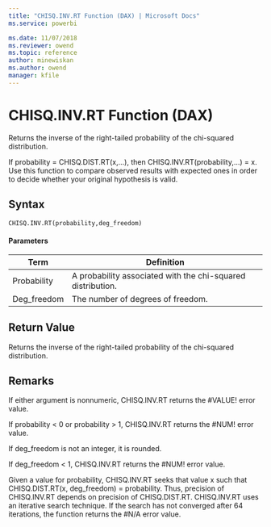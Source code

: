 ```yaml
---
title: "CHISQ.INV.RT Function (DAX) | Microsoft Docs"
ms.service: powerbi 

ms.date: 11/07/2018
ms.reviewer: owend
ms.topic: reference
author: minewiskan
ms.author: owend
manager: kfile
---
```

# CHISQ.INV.RT Function (DAX)
Returns the inverse of the right-tailed probability of the chi-squared distribution.  
  
If probability = CHISQ.DIST.RT(x,...), then CHISQ.INV.RT(probability,...) = x. Use this function to compare observed results with expected ones in order to decide whether your original hypothesis is valid.  
  
## Syntax  
  
```dax
CHISQ.INV.RT(probability,deg_freedom)  
```
  
#### Parameters  
  
|Term|Definition|  
|--------|--------------|  
|Probability|A probability associated with the chi-squared distribution.|  
|Deg_freedom|The number of degrees of freedom.|  
  
## Return Value  
Returns the inverse of the right-tailed probability of the chi-squared distribution.  
  
## Remarks  
If either argument is nonnumeric, CHISQ.INV.RT returns the #VALUE! error value.  
  
If probability &lt; 0 or probability &gt; 1, CHISQ.INV.RT returns the #NUM! error value.  
  
If deg_freedom is not an integer, it is rounded.  
  
If deg_freedom &lt; 1, CHISQ.INV.RT returns the #NUM! error value.  
  
Given a value for probability, CHISQ.INV.RT seeks that value x such that CHISQ.DIST.RT(x, deg_freedom) = probability. Thus, precision of CHISQ.INV.RT depends on precision of CHISQ.DIST.RT. CHISQ.INV.RT uses an iterative search technique. If the search has not converged after 64 iterations, the function returns the #N/A error value.  
  
